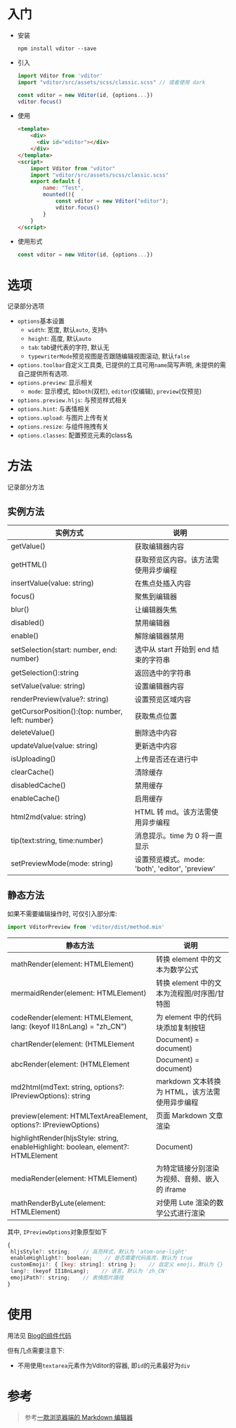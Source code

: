 # 入门

* 安装

  ```shell
  npm install vditor --save
  ```

* 引入

  ```javascript
  import Vditor from 'vditor'
  import "vditor/src/assets/scss/classic.scss" // 或者使用 dark
  
  const vditor = new Vditor(id, {options...})
  vditor.focus()
  ```

* 使用

  ```html
  <template>
      <div>
        <div id="editor"></div>
      </div>
  </template>
  <script>
      import Vditor from "vditor"
      import "vditor/src/assets/scss/classic.scss"
      export default {
          name: "Test",
          mounted(){
              const vditor = new Vditor("editor");
              vditor.focus()
          }
      }
  </script>
  ```

* 使用形式

  ```javascript
  const vditor = new Vditor(id, {options...})
  ```

# 选项

记录部分选项

* `options`基本设置
  * `width`: 宽度, 默认`auto`, 支持`%`
  * `height`: 高度, 默认`auto`
  * `tab`: tab键代表的字符, 默认无
  * `typewriterMode`预览视图是否跟随编辑视图滚动, 默认`false`
* `options.toolbar`自定义工具类, 已提供的工具可用`name`简写声明, 未提供的需自己提供所有选项.
* `options.preview`: 显示相关
  * `mode`: 显示模式, 如`both`(双栏), `editor`(仅编辑), `preview`(仅预览)
* `options.preview.hljs`: 与预览样式相关
* `options.hint`: 与表情相关
* `options.upload`: 与图片上传有关
* `options.resize`: 与组件拖拽有关
* `options.classes`: 配置预览元素的class名

# 方法

记录部分方法

## 实例方法

| 实例方式                                        | 说明                                            |
| ----------------------------------------------- | ----------------------------------------------- |
| getValue()                                      | 获取编辑器内容                                  |
| getHTML()                                       | 获取预览区内容。该方法需使用异步编程            |
| insertValue(value: string)                      | 在焦点处插入内容                                |
| focus()                                         | 聚焦到编辑器                                    |
| blur()                                          | 让编辑器失焦                                    |
| disabled()                                      | 禁用编辑器                                      |
| enable()                                        | 解除编辑器禁用                                  |
| setSelection(start: number, end: number)        | 选中从 start 开始到 end 结束的字符串            |
| getSelection():string                           | 返回选中的字符串                                |
| setValue(value: string)                         | 设置编辑器内容                                  |
| renderPreview(value?: string)                   | 设置预览区域内容                                |
| getCursorPosition():{top: number, left: number} | 获取焦点位置                                    |
| deleteValue()                                   | 删除选中内容                                    |
| updateValue(value: string)                      | 更新选中内容                                    |
| isUploading()                                   | 上传是否还在进行中                              |
| clearCache()                                    | 清除缓存                                        |
| disabledCache()                                 | 禁用缓存                                        |
| enableCache()                                   | 启用缓存                                        |
| html2md(value: string)                          | HTML 转 md。该方法需使用异步编程                |
| tip(text:string, time:number)                   | 消息提示。time 为 0 将一直显示                  |
| setPreviewMode(mode: string)                    | 设置预览模式。mode: 'both', 'editor', 'preview' |

## 静态方法

如果不需要编辑操作时, 可仅引入部分库:

```javascript
import VditorPreview from 'vditor/dist/method.min'
```

| 静态方法                                                     | 说明                                           |
| ------------------------------------------------------------ | ---------------------------------------------- |
| mathRender(element: HTMLElement)                             | 转换 element 中的文本为数学公式                |
| mermaidRender(element: HTMLElement)                          | 转换 element 中的文本为流程图/时序图/甘特图    |
| codeRender(element: HTMLElement, lang: (keyof II18nLang) = "zh_CN") | 为 element 中的代码块添加复制按钮              |
| chartRender(element: (HTMLElement                            | Document) = document)                          |
| abcRender(element: (HTMLElement                              | Document) = document)                          |
| md2html(mdText: string, options?: IPreviewOptions): string   | markdown 文本转换为 HTML，该方法需使用异步编程 |
| preview(element: HTMLTextAreaElement, options?: IPreviewOptions) | 页面 Markdown 文章渲染                         |
| highlightRender(hljsStyle: string, enableHighlight: boolean, element?: HTMLElement | Document)                                      |
| mediaRender(element: HTMLElement)                            | 为特定链接分别渲染为视频、音频、嵌入的 iframe  |
| mathRenderByLute(element: HTMLElement)                       | 对使用 Lute 渲染的数学公式进行渲染             |

其中, `IPreviewOptions`对象原型如下

```javascript
{  
 hljsStyle?: string;    // 高亮样式，默认为 'atom-one-light'  
 enableHighlight?: boolean;    // 是否需要代码高亮，默认为 true  
 customEmoji?: { [key: string]: string };    // 自定义 emoji，默认为 {}  
 lang?: (keyof II18nLang);    // 语言，默认为 'zh_CN'  
 emojiPath?: string;    // 表情图片路径  
}  
```

# 使用

用法见 [Blog的组件代码](https://github.com/sidian123/Blog/tree/master/front/components/editor) 

但有几点需要注意下:

* 不用使用`textarea`元素作为Vditor的容器, 即`id`的元素最好为`div`

# 参考

> 参考[一款浏览器端的 Markdown 编辑器](https://hacpai.com/article/1549638745630)